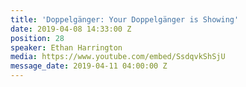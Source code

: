 ```yaml
---
title: 'Doppelgänger: Your Doppelgänger is Showing'
date: 2019-04-08 14:33:00 Z
position: 28
speaker: Ethan Harrington
media: https://www.youtube.com/embed/SsdqvkShSjU
message_date: 2019-04-11 04:00:00 Z
---
```


